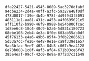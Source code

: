 
                dfa22427-5421-4545-8689-5ac3270dfabf
                94cbe234-2d4a-40ff-a3fc-59327e48f0df
                478d0017-f39e-4b4b-978f-dd9f943f5091
                483111e1-aa81-431c-a453-a4f0695021e5
                aff110f2-b990-46f9-8988-be54b806fcac
                1d8ee6c8-18c4-40c9-b2a6-5d831c180723
                68ebe108-2eb4-4e3a-8f0e-603ab55ab0df
                45f76133-e4a6-49b6-85f4-3f0b22086611
                5d53a7cc-fe26-4e48-9e1e-ca9f339e1e57
                9ac3bfac-9ee7-462a-84b3-c067c9ea4128
                6e73b008-1c8f-4af3-af84-671b03ce6f43
                385e4eaf-99cf-42c0-8e9a-07f2d7c31b49
                